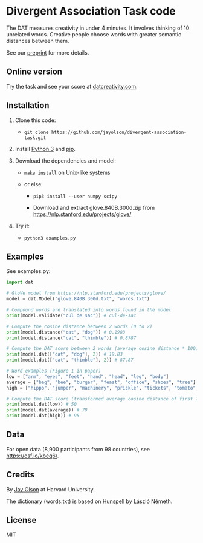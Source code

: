 # Divergent Association Task code

The DAT measures creativity in under 4 minutes. It involves thinking of 10
unrelated words. Creative people choose words with greater semantic distances
between them.

See our [preprint](https://psyarxiv.com/qvg8b/) for more details.

## Online version

Try the task and see your score at
[datcreativity.com](https://www.datcreativity.com).

## Installation

1. Clone this code:

    - `git clone https://github.com/jayolson/divergent-association-task.git`

2. Install [Python 3](https://www.python.org) and [pip](https://pypi.org/project/pip/).

3. Download the dependencies and model:

    - `make install` on Unix-like systems

    - or else:

        - `pip3 install --user numpy scipy`

        - Download and extract glove.840B.300d.zip from <https://nlp.stanford.edu/projects/glove/>

4. Try it:

    - `python3 examples.py`

## Examples

See examples.py:

```python
import dat

# GloVe model from https://nlp.stanford.edu/projects/glove/
model = dat.Model("glove.840B.300d.txt", "words.txt")

# Compound words are translated into words found in the model
print(model.validate("cul de sac")) # cul-de-sac

# Compute the cosine distance between 2 words (0 to 2)
print(model.distance("cat", "dog")) # 0.1983
print(model.distance("cat", "thimble")) # 0.8787

# Compute the DAT score between 2 words (average cosine distance * 100)
print(model.dat(["cat", "dog"], 2)) # 19.83
print(model.dat(["cat", "thimble"], 2)) # 87.87

# Word examples (Figure 1 in paper)
low = ["arm", "eyes", "feet", "hand", "head", "leg", "body"]
average = ["bag", "bee", "burger", "feast", "office", "shoes", "tree"]
high = ["hippo", "jumper", "machinery", "prickle", "tickets", "tomato", "violin"]

# Compute the DAT score (transformed average cosine distance of first 7 valid words)
print(model.dat(low)) # 50
print(model.dat(average)) # 78
print(model.dat(high)) # 95
```

## Data

For open data (8,900 participants from 98 countries), see
<https://osf.io/kbeq6/>.

## Credits

By [Jay Olson](https://www.jayolson.org) at Harvard University.

The dictionary (words.txt) is based on [Hunspell](https://hunspell.github.io)
by László Németh.

## License

MIT
